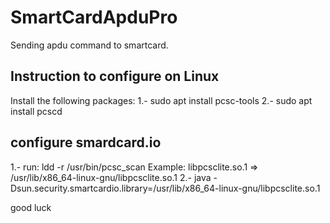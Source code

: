 SmartCardApduPro
================

Sending apdu command to smartcard.

Instruction to configure on Linux
--------------------------------
Install the following packages:
1.- sudo apt install pcsc-tools
2.- sudo apt install pcscd

configure smardcard.io
----------------------
1.- run: ldd -r /usr/bin/pcsc_scan
	Example: libpcsclite.so.1 => /usr/lib/x86_64-linux-gnu/libpcsclite.so.1
2.- java -Dsun.security.smartcardio.library=/usr/lib/x86_64-linux-gnu/libpcsclite.so.1

good luck
